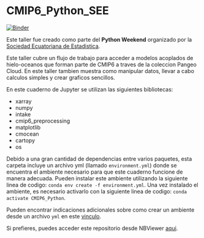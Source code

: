 # CMIP6_Python_SEE

[![Binder](https://mybinder.org/badge_logo.svg)](https://mybinder.org/v2/gh/lidefi87/CMIP6_Python_SEE/HEAD)

Este taller fue creado como parte del **Python Weekend** organizado por la [Sociedad Ecuatoriana de Estadistica](https://www.facebook.com/socecuest/).

Este taller cubre un flujo de trabajo para acceder a modelos acoplados de hielo-oceanos que forman parte de CMIP6 a traves de la coleccion Pangeo Cloud. En este taller tambien muestra como manipular datos, llevar a cabo calculos simples y crear graficos sencillos.

En este cuaderno de Jupyter se utilizan las siguientes bibliotecas:  
- xarray  
- numpy  
- intake  
- cmip6_preprocessing  
- matplotlib
- cmocean
- cartopy
- os

Debido a una gran cantidad de dependencias entre varios paquetes, esta carpeta incluye un archivo yml (llamado `environment.yml`) donde se encuentra el ambiente necesario para que este cuaderno funcione de manera adecuada. Pueden instalar este ambiente utilizando la siguiente linea de codigo: `conda env create -f environment.yml`. Una vez instalado el ambiente, es necesario activarlo con la siguiente linea de codigo: `conda activate CMIP6_Python`.

Pueden encontrar indicaciones adicionales sobre como crear un ambiente desde un archivo `yml` en este [vinculo](https://conda.io/projects/conda/en/latest/user-guide/tasks/manage-environments.html#creating-an-environment-from-an-environment-yml-file).

Si prefieres, puedes acceder este repositorio desde NBViewer [aqui](https://nbviewer.org/github/lidefi87/CMIP6_Python_SEE/tree/main/).
